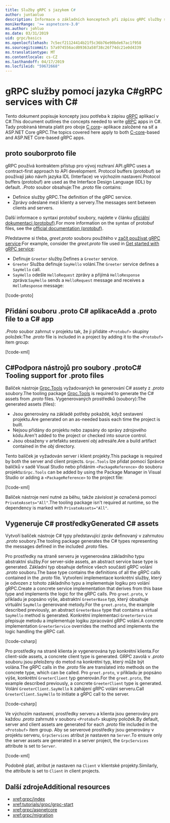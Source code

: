 ```yaml
---
title: Služby gRPC s jazykem C#
author: juntaoluo
description: Informace o základních konceptech při zápisu gRPC služby s C#.
monikerRange: '>= aspnetcore-3.0'
ms.author: johluo
ms.date: 03/31/2019
uid: grpc/basics
ms.openlocfilehash: 7c5ecf21124414b21f5c36b76e90bde67ac1f958
ms.sourcegitcommit: 57a974556acd09363a58f38c26f74dc21e0d4339
ms.translationtype: MT
ms.contentlocale: cs-CZ
ms.lasthandoff: 04/17/2019
ms.locfileid: "59672668"
---
```

# <a name="grpc-services-with-c"></a><span data-ttu-id="b3975-103">gRPC služby pomocí jazyka C\#</span><span class="sxs-lookup"><span data-stu-id="b3975-103">gRPC services with C\#</span></span>

<span data-ttu-id="b3975-104">Tento dokument popisuje koncepty jsou potřeba k zápisu [gRPC](https://grpc.io/docs/guides/) aplikací v C#.</span><span class="sxs-lookup"><span data-stu-id="b3975-104">This document outlines the concepts needed to write [gRPC](https://grpc.io/docs/guides/) apps in C#.</span></span> <span data-ttu-id="b3975-105">Tady probíraná témata platit pro oboje [C core](https://grpc.io/blog/grpc-stacks)– aplikace založené na síť a ASP.NET Core gRPC.</span><span class="sxs-lookup"><span data-stu-id="b3975-105">The topics covered here apply to both [C-core](https://grpc.io/blog/grpc-stacks)-based and ASP.NET Core-based gRPC apps.</span></span>

## <a name="proto-file"></a><span data-ttu-id="b3975-106">proto soubor</span><span class="sxs-lookup"><span data-stu-id="b3975-106">proto file</span></span>

<span data-ttu-id="b3975-107">gRPC používá kontraktem přístup pro vývoj rozhraní API.</span><span class="sxs-lookup"><span data-stu-id="b3975-107">gRPC uses a contract-first approach to API development.</span></span> <span data-ttu-id="b3975-108">Protocol buffers (protobuf) se používají jako návrh jazyka IDL (Interface) ve výchozím nastavení.</span><span class="sxs-lookup"><span data-stu-id="b3975-108">Protocol buffers (protobuf) are used as the Interface Design Language (IDL) by default.</span></span> <span data-ttu-id="b3975-109">*.Proto* soubor obsahuje:</span><span class="sxs-lookup"><span data-stu-id="b3975-109">The *.proto* file contains:</span></span>

* <span data-ttu-id="b3975-110">Definice služby gRPC.</span><span class="sxs-lookup"><span data-stu-id="b3975-110">The definition of the gRPC service.</span></span>
* <span data-ttu-id="b3975-111">Zprávy odeslané mezi klienty a servery.</span><span class="sxs-lookup"><span data-stu-id="b3975-111">The messages sent between clients and servers.</span></span>

<span data-ttu-id="b3975-112">Další informace o syntaxi protobuf soubory, najdete v článku [oficiální dokumentaci (protobuf)](https://developers.google.com/protocol-buffers/docs/proto3).</span><span class="sxs-lookup"><span data-stu-id="b3975-112">For more information on the syntax of protobuf files, see the [official documentation (protobuf)](https://developers.google.com/protocol-buffers/docs/proto3).</span></span>

<span data-ttu-id="b3975-113">Představme si třeba, *greet.proto* souboru použitého v [začít používat gRPC service](xref:tutorials/grpc/grpc-start):</span><span class="sxs-lookup"><span data-stu-id="b3975-113">For example, consider the *greet.proto* file used in [Get started with gRPC service](xref:tutorials/grpc/grpc-start):</span></span>

* <span data-ttu-id="b3975-114">Definuje `Greeter` služby.</span><span class="sxs-lookup"><span data-stu-id="b3975-114">Defines a `Greeter` service.</span></span>
* <span data-ttu-id="b3975-115">`Greeter` Služba definuje `SayHello` volání.</span><span class="sxs-lookup"><span data-stu-id="b3975-115">The `Greeter` service defines a `SayHello` call.</span></span>
* <span data-ttu-id="b3975-116">`SayHello` odešle `HelloRequest` zprávy a přijímá `HelloResponse` zpráva:</span><span class="sxs-lookup"><span data-stu-id="b3975-116">`SayHello` sends a `HelloRequest` message and receives a `HelloResponse` message:</span></span>

[!code-proto[](~/tutorials/grpc/grpc-start/samples/GrpcGreeter/Protos/greet.proto)]

## <a name="add-a-proto-file-to-a-c-app"></a><span data-ttu-id="b3975-117">Přidání souboru .proto C\# aplikace</span><span class="sxs-lookup"><span data-stu-id="b3975-117">Add a .proto file to a C\# app</span></span>

<span data-ttu-id="b3975-118">*.Proto* soubor zahrnut v projektu tak, že ji přidáte `<Protobuf>` skupiny položek:</span><span class="sxs-lookup"><span data-stu-id="b3975-118">The *.proto* file is included in a project by adding it to the `<Protobuf>` item group:</span></span>

[!code-xml[](~/tutorials/grpc/grpc-start/samples/GrpcGreeter/GrpcGreeter.csproj?highlight=2&range=7-11)]

## <a name="c-tooling-support-for-proto-files"></a><span data-ttu-id="b3975-119">C#Podpora nástrojů pro soubory .proto</span><span class="sxs-lookup"><span data-stu-id="b3975-119">C# Tooling support for .proto files</span></span>

<span data-ttu-id="b3975-120">Balíček nástroje [Grpc.Tools](https://www.nuget.org/packages/Grpc.Tools/) vyžadovaných ke generování C# assety z *.proto* soubory.</span><span class="sxs-lookup"><span data-stu-id="b3975-120">The tooling package [Grpc.Tools](https://www.nuget.org/packages/Grpc.Tools/) is required to generate the C# assets from *.proto* files.</span></span> <span data-ttu-id="b3975-121">Vygenerovaných prostředků (soubory):</span><span class="sxs-lookup"><span data-stu-id="b3975-121">The generated assets (files):</span></span>

* <span data-ttu-id="b3975-122">Jsou generovány na základě potřeby pokaždé, když sestavení projektu.</span><span class="sxs-lookup"><span data-stu-id="b3975-122">Are generated on an as-needed basis each time the project is built.</span></span>
* <span data-ttu-id="b3975-123">Nejsou přidány do projektu nebo zapsány do správy zdrojového kódu.</span><span class="sxs-lookup"><span data-stu-id="b3975-123">Aren't added to the project or checked into source control.</span></span>
* <span data-ttu-id="b3975-124">Jsou obsaženy v artefaktu sestavení *obj* adresáře.</span><span class="sxs-lookup"><span data-stu-id="b3975-124">Are a build artifact contained in the *obj* directory.</span></span>

<span data-ttu-id="b3975-125">Tento balíček je vyžadován server i klient projekty.</span><span class="sxs-lookup"><span data-stu-id="b3975-125">This package is required by both the server and client projects.</span></span> <span data-ttu-id="b3975-126">`Grpc.Tools` lze přidat pomocí Správce balíčků v sadě Visual Studio nebo přidáním `<PackageReference>` do souboru projektu:</span><span class="sxs-lookup"><span data-stu-id="b3975-126">`Grpc.Tools` can be added by using the Package Manager in Visual Studio or adding a `<PackageReference>` to the project file:</span></span>

[!code-xml[](~/tutorials/grpc/grpc-start/samples/GrpcGreeter/GrpcGreeter.csproj?highlight=1&range=17)]

<span data-ttu-id="b3975-127">Balíček nástroje není nutné za běhu, takže závislost je označená pomocí `PrivateAssets="All"`.</span><span class="sxs-lookup"><span data-stu-id="b3975-127">The tooling package isn't required at runtime, so the dependency is marked with `PrivateAssets="All"`.</span></span>

## <a name="generated-c-assets"></a><span data-ttu-id="b3975-128">Vygeneruje C# prostředky</span><span class="sxs-lookup"><span data-stu-id="b3975-128">Generated C# assets</span></span>

<span data-ttu-id="b3975-129">Vytvoří balíček nástroje C# typy představující zpráv definovaný v zahrnutou *.proto* soubory.</span><span class="sxs-lookup"><span data-stu-id="b3975-129">The tooling package generates the C# types representing the messages defined in the included *.proto* files.</span></span>

<span data-ttu-id="b3975-130">Pro prostředky na straně serveru je vygenerována základního typu abstraktní služby.</span><span class="sxs-lookup"><span data-stu-id="b3975-130">For server-side assets, an abstract service base type is generated.</span></span> <span data-ttu-id="b3975-131">Základní typ obsahuje definice všech součástí gRPC volání *.proto* souboru.</span><span class="sxs-lookup"><span data-stu-id="b3975-131">The base type contains the definitions of all the gRPC calls contained in the *.proto* file.</span></span> <span data-ttu-id="b3975-132">Vytvoření implementace konkrétní služby, který je odvozen z tohoto základního typu a implementuje logiku pro volání gRPC.</span><span class="sxs-lookup"><span data-stu-id="b3975-132">Create a concrete service implementation that derives from this base type and implements the logic for the gRPC calls.</span></span> <span data-ttu-id="b3975-133">Pro `greet.proto`, v příkladu je popsáno výše, abstraktní `GreeterBase` typ, který obsahuje virtuální `SayHello` generované metody.</span><span class="sxs-lookup"><span data-stu-id="b3975-133">For the `greet.proto`, the example described previously, an abstract `GreeterBase` type that contains a virtual `SayHello` method is generated.</span></span> <span data-ttu-id="b3975-134">Konkrétní implementaci `GreeterService` přepisuje metodu a implementuje logiku zpracování gRPC volání.</span><span class="sxs-lookup"><span data-stu-id="b3975-134">A concrete implementation `GreeterService` overrides the method and implements the logic handling the gRPC call.</span></span>

[!code-csharp[](~/tutorials/grpc/grpc-start/samples/GrpcGreeter/Services/GreeterService.cs?name=snippet)]

<span data-ttu-id="b3975-135">Pro prostředky na straně klienta je vygenerována typ konkrétní klienta.</span><span class="sxs-lookup"><span data-stu-id="b3975-135">For client-side assets, a concrete client type is generated.</span></span> <span data-ttu-id="b3975-136">GRPC zavolá v *.proto* souboru jsou přeloženy do metod na konkrétní typ, který může být volána.</span><span class="sxs-lookup"><span data-stu-id="b3975-136">The gRPC calls in the *.proto* file are translated into methods on the concrete type, which can be called.</span></span> <span data-ttu-id="b3975-137">Pro `greet.proto`, v příkladu je popsáno výše, konkrétní `GreeterClient` typ generován.</span><span class="sxs-lookup"><span data-stu-id="b3975-137">For the `greet.proto`, the example described previously, a concrete `GreeterClient` type is generated.</span></span> <span data-ttu-id="b3975-138">Volání `GreeterClient.SayHello` k zahájení gRPC volání serveru.</span><span class="sxs-lookup"><span data-stu-id="b3975-138">Call `GreeterClient.SayHello` to initiate a gRPC call to the server.</span></span>

[!code-csharp[](~/tutorials/grpc/grpc-start/samples/GrpcGreeterClient/Program.cs?highlight=5-8&name=snippet)]

<span data-ttu-id="b3975-139">Ve výchozím nastavení, prostředky serveru a klienta jsou generovány pro každou *.proto* zahrnuté v souboru `<Protobuf>` skupiny položek.</span><span class="sxs-lookup"><span data-stu-id="b3975-139">By default, server and client assets are generated for each *.proto* file included in the `<Protobuf>` item group.</span></span> <span data-ttu-id="b3975-140">Aby se serverové prostředky jsou generovány v projektu serveru, `GrpcServices` atribut je nastaven na `Server`.</span><span class="sxs-lookup"><span data-stu-id="b3975-140">To ensure only the server assets are generated in a server project, the `GrpcServices` attribute is set to `Server`.</span></span>

[!code-xml[](~/tutorials/grpc/grpc-start/samples/GrpcGreeter/GrpcGreeter.csproj?highlight=2&range=7-11)]

<span data-ttu-id="b3975-141">Podobně platí, atribut je nastaven na `Client` v klientské projekty.</span><span class="sxs-lookup"><span data-stu-id="b3975-141">Similarly, the attribute is set to `Client` in client projects.</span></span>

## <a name="additional-resources"></a><span data-ttu-id="b3975-142">Další zdroje</span><span class="sxs-lookup"><span data-stu-id="b3975-142">Additional resources</span></span>

* <xref:grpc/index>
* <xref:tutorials/grpc/grpc-start>
* <xref:grpc/aspnetcore>
* <xref:grpc/migration>
